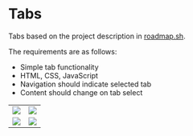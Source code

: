 # Tabs

Tabs based on the project description in <a href="https://roadmap.sh/projects/simple-tabs" target="_blank">roadmap.sh</a>.

The requirements are as follows:
- Simple tab functionality
- HTML, CSS, JavaScript
- Navigation should indicate selected tab
- Content should change on tab select

<table>
  <tr>
    <td><img src="https://github.com/user-attachments/assets/4c1dc6cf-d165-4c3e-80f6-5a0693d03615"></td>
    <td><img src="https://github.com/user-attachments/assets/57ed27e3-3c8e-426a-8871-b18b2fc752eb"></td>
  </tr>
  <tr>
    <td><img src="https://github.com/user-attachments/assets/f9be387c-d2af-4013-ae92-86151ec34093"></td>
    <td><img src="https://github.com/user-attachments/assets/7cd0d664-265d-42e7-adc3-5ba82721b8dc"></td>
  </tr>
</table>
